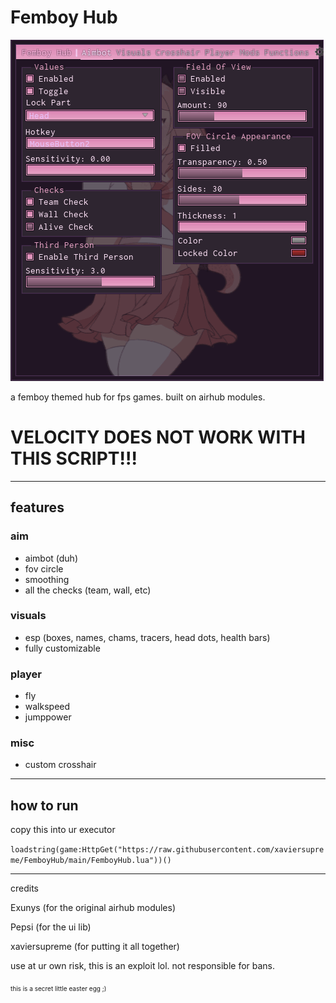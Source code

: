 # Femboy Hub

![FEMBOY HUB](./assets/T4BQCLr.gif)

a femboy themed hub for fps games. built on airhub modules.

# VELOCITY DOES NOT WORK WITH THIS SCRIPT!!!

---

## features

### aim
- aimbot (duh)
- fov circle
- smoothing
- all the checks (team, wall, etc)

### visuals
- esp (boxes, names, chams, tracers, head dots, health bars)
- fully customizable

### player
- fly
- walkspeed
- jumppower

### misc
- custom crosshair

---

## how to run
copy this into ur executor


``loadstring(game:HttpGet("https://raw.githubusercontent.com/xaviersupreme/FemboyHub/main/FemboyHub.lua"))()``

---

credits

Exunys (for the original airhub modules)

Pepsi (for the ui lib)

xaviersupreme (for putting it all together)

use at ur own risk, this is an exploit lol. not responsible for bans.

<sub><span style="font-size:10px">this is a secret little easter egg ;)</span></sub>
